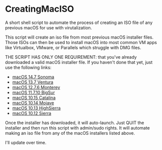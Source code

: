 # CreatingMacISO
A short shell script to automate the process of creating an ISO file of any previous macOS for use with virutalization.

This script will create an iso file from most previous macOS installer files. Those ISOs can then be used to install macOS into most common VM apps like Virtualbox, VMware, or Parallels which struggle with DMG files. 

THE SCRIPT HAS ONLY ONE REQUIREMENT: that you've already downloaded a valid macOS installer file. If you haven't done that yet, just use the following links:

- [macOS 14.7 Sonoma](https://swcdn.apple.com/content/downloads/42/57/062-78824-A_60MNDAK5UB/dov1trqs34ol9r0b3zt3swgw04ndf7ctwm/InstallAssistant.pkg)
- [macOS 13.7 Ventura](https://swcdn.apple.com/content/downloads/05/02/062-78643-A_T7YK72IEUB/f6jf452yv3xah9gljv28yxjs5x5bm7p1fr/InstallAssistant.pkg)
- [macOS 12.7.6 Monterey](https://swcdn.apple.com/content/downloads/34/21/062-40406-A_GZQ27OUQER/ggclib72ow1omcvfexvp84bc9x5ei5tyqu/InstallAssistant.pkg)
- [macOS 11.7.10 BigSur](http://swcdn.apple.com/content/downloads/14/38/042-45246-A_NLFOFLCJFZ/jk992zbv98sdzz3rgc7mrccjl3l22ruk1c/InstallAssistant.pkg)
- [macOS 10.15 Catalina](https://itunes.apple.com/us/app/macos-catalina/id1466841314?ls=1&mt=12)
- [macOS 10.14 Mojave](https://itunes.apple.com/us/app/macos-mojave/id1398502828?ls=1&mt=12)
- [macOS 10.13 HighSierra](https://itunes.apple.com/us/app/macos-high-sierra/id1246284741?ls=1&mt=12)
- [macOS 10.12 Sierra](http://updates-http.cdn-apple.com/2019/cert/061-39476-20191023-48f365f4-0015-4c41-9f44-39d3d2aca067/InstallOS.dmg)

Once the installer has downloaded, it will auto-launch. Just QUIT the installer and then run this script with admin/sudo rights. It will automate making an iso file from any of the macOS installers listed above.

I'll update over time.
